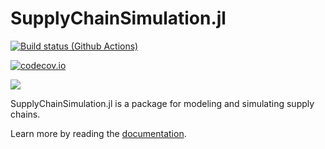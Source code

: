 # SupplyChainSimulation.jl

[![Build status (Github Actions)](https://github.com/SupplyChef/SupplyChainSimulation.jl/workflows/CI/badge.svg)](https://github.com/SupplyChef/SupplyChainSimulation.jl/actions)

[![codecov.io](http://codecov.io/github/SupplyChef/SupplyChainSimulation.jl/coverage.svg?branch=main)](http://app.codecov.io/github/SupplyChef/SupplyChainSimulation.jl?branch=master)

[![](https://img.shields.io/badge/docs-latest-blue.svg)](https://SupplyChef.github.io/SupplyChainSimulation.jl/dev)

SupplyChainSimulation.jl is a package for modeling and simulating supply chains.

Learn more by reading the [documentation](https://SupplyChef.github.io/SupplyChainSimulation.jl/dev).
